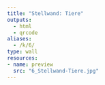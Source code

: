 ```yaml
---
title: "Stellwand: Tiere"
outputs:
  - html
  - qrcode
aliases:
  - /k/6/
type: wall
resources:
- name: preview
  src: "6_Stellwand-Tiere.jpg"  
---
```

